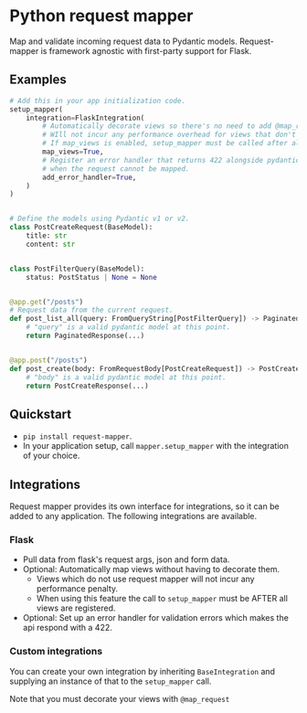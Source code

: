 # Python request mapper

Map and validate incoming request data to Pydantic models. Request-mapper is framework agnostic with first-party
support for Flask.

## Examples

```python
# Add this in your app initialization code.
setup_mapper(
    integration=FlaskIntegration(
        # Automatically decorate views so there's no need to add @map_request to every view.
        # WIll not incur any performance overhead for views that don't use request-mapper.
        # If map_views is enabled, setup_mapper must be called after all views have been registered!
        map_views=True,
        # Register an error handler that returns 422 alongside pydantic validation errors
        # when the request cannot be mapped.
        add_error_handler=True,
    )
)


# Define the models using Pydantic v1 or v2.
class PostCreateRequest(BaseModel):
    title: str
    content: str


class PostFilterQuery(BaseModel):
    status: PostStatus | None = None


@app.get("/posts")
# Request data from the current request.
def post_list_all(query: FromQueryString[PostFilterQuery]) -> PaginatedResponse[Post]:
    # "query" is a valid pydantic model at this point.
    return PaginatedResponse(...)


@app.post("/posts")
def post_create(body: FromRequestBody[PostCreateRequest]) -> PostCreateResponse:
    # "body" is a valid pydantic model at this point.
    return PostCreateResponse(...)

```

## Quickstart

* `pip install request-mapper`.
* In your application setup, call `mapper.setup_mapper` with the integration of your choice.

## Integrations

Request mapper provides its own interface for integrations, so it can be added to any application. The following
integrations are available.

### Flask

* Pull data from flask's request args, json and form data.
* Optional: Automatically map views without having to decorate them.
  * Views which do not use request mapper will not incur any performance penalty.
  * When using this feature the call to `setup_mapper` must be AFTER all views are registered.
* Optional: Set up an error handler for validation errors which makes the api respond with a 422.

### Custom integrations

You can create your own integration by inheriting `BaseIntegration` and supplying an instance of that
to the `setup_mapper` call.

Note that you must decorate your views with `@map_request`
